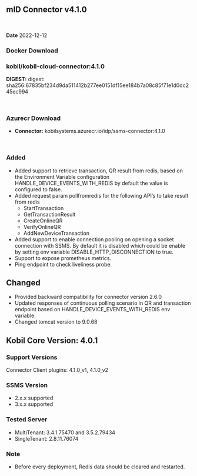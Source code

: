 ## mID Connector v4.1.0

<br/>

**Date** 2022-12-12

### **Docker Download**
### kobil/kobil-cloud-connector:4.1.0
**DIGEST:** digest: sha256:67835bf234d9da511412b277ee0151df15ee184b7a08c85f71e1d0dc245ec994 

<br/>

### **Azurecr Download**
- **Connector:** kobilsystems.azurecr.io/idp/ssms-connector:4.1.0
<br/>
 
### Added 
* Added support to retrieve transaction, QR result from redis, based on the Environment Variable configuration HANDLE_DEVICE_EVENTS_WITH_REDIS by default the value is configured to false.
* Added request param pollfromredis for the  following API’s to take result from redis
    - StartTransaction
    - GetTransactionResult
    - CreateOnlineQR
    - VerifyOnlineQR
    - AddNewDeviceTransaction
* Added support to enable connection pooling on opening a socket connection with SSMS. By default it is disabled which could be enable by setting env variable DISABLE_HTTP_DISCONNECTION to true.
* Support to expose prometheus metrics.
* Ping endpoint to check liveliness probe.

## Changed
* Provided backward compatibility for connector version 2.6.0
* Updated responses of continuous polling scenario in QR and transaction endpoint based on HANDLE_DEVICE_EVENTS_WITH_REDIS env variable.
* Changed tomcat version to 9.0.68

## Kobil Core Version: 4.0.1

### Support Versions
Connector Client plugins: 4.1.0_v1, 4.1.0_v2 
 
### SSMS Version 
* 2.x.x supported 
* 3.x.x supported

### Tested Server 
* MultiTenant: 3.4.1.75470 and 3.5.2.79434 
* SingleTenant: 2.8.11.76074 

### Note
* Before every deployment, Redis data should be cleared and restarted. 
